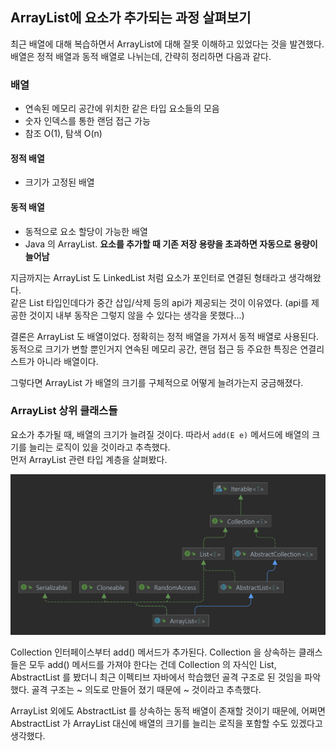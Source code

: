 ## ArrayList에 요소가 추가되는 과정 살펴보기

최근 배열에 대해 복습하면서 ArrayList에 대해 잘못 이해하고 있었다는 것을 발견했다.
배열은 정적 배열과 동적 배열로 나뉘는데, 간략히 정리하면 다음과 같다.

### 배열
- 연속된 메모리 공간에 위치한 같은 타입 요소들의 모음
- 숫자 인덱스를 통한 랜덤 접근 가능
- 참조 O(1), 탐색 O(n)

#### 정적 배열
- 크기가 고정된 배열

#### 동적 배열
- 동적으로 요소 할당이 가능한 배열
- Java 의 ArrayList. **요소를 추가할 때 기존 저장 용량을 초과하면 자동으로 용량이 늘어남**


지금까지는 ArrayList 도 LinkedList 처럼 요소가 포인터로 연결된 형태라고 생각해왔다.  
같은 List 타입인데다가 중간 삽입/삭제 등의 api가 제공되는 것이 이유였다. (api를 제공한 것이지 내부 동작은 그렇지 않을 수 있다는 생각을 못했다...)  

결론은 ArrayList 도 배열이었다. 정확히는 정적 배열을 가져서 동적 배열로 사용된다.  
동적으로 크기가 변할 뿐인거지 연속된 메모리 공간, 랜덤 접근 등 주요한 특징은 연결리스트가 아니라 배열이다.   

그렇다면 ArrayList 가 배열의 크기를 구체적으로 어떻게 늘려가는지 궁금해졌다.  

### ArrayList 상위 클래스들

요소가 추가될 때, 배열의 크기가 늘려질 것이다. 따라서 `add(E e)` 메서드에 배열의 크기를 늘리는 로직이 있을 것이라고 추측했다.  
먼저 ArrayList 관련 타입 계층을 살펴봤다.
 
<img src="ArrayList Diagram.png" width="700">

Collection 인터페이스부터 add() 메서드가 추가된다. Collection 을 상속하는 클래스들은 모두 add() 메서드를 가져야 한다는 건데 
Collection 의 자식인 List, AbstractList 를 봤더니 최근 이펙티브 자바에서 학습했던 골격 구조로 된 것임을 파악했다. 골격 구조는 ~ 의도로 만들어 졌기 때문에 ~ 것이라고 추측했다.  

ArrayList 외에도 AbstractList 를 상속하는 동적 배열이 존재할 것이기 때문에, 어쩌면 AbstractList 가 ArrayList 대신에 배열의 크기를 늘리는 로직을 포함할 수도 있겠다고 생각했다. 

